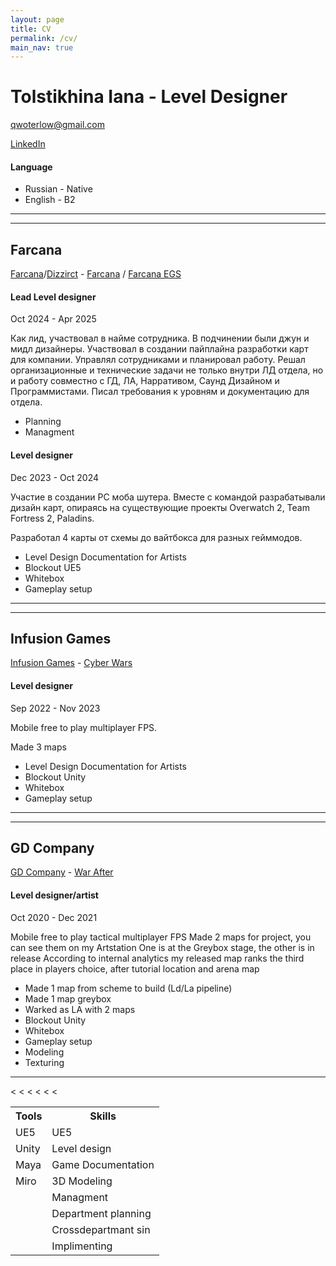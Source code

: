 ```yaml
---
layout: page
title: CV
permalink: /cv/
main_nav: true
---
```



<h1 id="headings">Tolstikhina Iana - Level Designer</h1>

qwoterlow@gmail.com


[LinkedIn](https://www.linkedin.com/in/ayrgedmar/)

<h4>Language</h4>

<ul> 
<li>Russian - Native</li>
<li>English - B2</li>
</ul> 

<hr>
<hr>

<h2>Farcana</h2>

[Farcana](https://www.linkedin.com/company/dizzaract/posts/?feedView=all)/[Dizzirct](https://www.dizzaract.com/) - [Farcana](https://www.farcana.com/) /
[Farcana EGS](https://store.epicgames.com/en-US/p/farcana-a75731)


<h4>Lead Level designer</h4>
Oct 2024 - Apr 2025

Как лид, участвовал в найме сотрудника. В подчинении были джун и мидл дизайнеры. Участвовал в создании пайплайна разработки карт для компании. Управлял сотрудниками и планировал работу. Решал организационные и технические задачи не только внутри ЛД отдела, но и работу совместно с ГД, ЛА, Нарративом, Саунд Дизайном и Программистами. Писал требования к уровням и документацию для отдела.

<ul> 
<li>Planning</li>
<li>Managment</li>
</ul>

<h4>Level designer</h4>
Dec 2023 - Oct 2024

Участие в создании PC моба шутера.
Вместе с командой разрабатывали дизайн карт, опираясь на существующие проекты Overwatch 2, Team
Fortress 2, Paladins.

Разработал 4 карты от схемы до вайтбокса для разных гейммодов.

<ul> 
<li>Level Design Documentation for Artists</li>
<li>Blockout UE5</li>
<li>Whitebox</li>
<li>Gameplay setup</li>
</ul>


<hr>
<hr>

<h2>Infusion Games</h2>

[Infusion Games](https://infusion.games/) - [Cyber Wars](https://infusion.games/#cyber)
<h4>Level designer </h4>
Sep 2022 - Nov 2023

Mobile free to play multiplayer FPS.

Made 3 maps

<ul> 
<li>Level Design Documentation for Artists</li>
<li>Blockout Unity</li>
<li>Whitebox</li>
<li>Gameplay setup</li>
</ul>

<hr>
<hr>
<h2>GD Company</h2>

[GD Company](https://www.linkedin.com/company/gdcompany/) - [War After](https://play.google.com/store/apps/details?id=com.gdcompany.modernshooter.warfareops)

<h4>Level designer/artist</h4>
Oct 2020 - Dec 2021

Mobile free to play tactical multiplayer FPS
Made 2 maps for project, you can see them on my Artstation
One is at the Greybox stage, the other is in release
According to internal analytics my released map ranks the third place in players choice, after tutorial location and arena map

<ul> 
<li>Made 1 map from scheme to build (Ld/La pipeline)</li>
<li>Made 1 map greybox</li>
<li>Warked as LA with 2 maps</li>
<li>Blockout Unity</li>
<li>Whitebox</li>
<li>Gameplay setup</li>
<li>Modeling</li>
<li>Texturing</li>
</ul>

<hr>

<table cellspacing="3" cellpadding="0">

 <tr>
    <th>Tools</th><th>Skills</th>
  </tr>
  <tr>
    <td>UE5</td><td>UE5</td>
  </tr>
  <tr class="even">
    <td>Unity</td><td>Level design</td>
  </tr>
  <tr>
    <<td>Maya</td><td>Game Documentation</td>
  </tr>
   <tr>
    <<td>Miro</td><td>3D Modeling</td>
  </tr>
   <tr>
    <<td></td><td>Managment</td>
  </tr>
   <tr>
    <<td></td><td>Department planning</td>
  </tr>
   <tr>
    <<td></td><td>Crossdepartmant sin</td>
  </tr>
   <tr>
    <<td></td><td>Implimenting</td>
  </tr>
</table>
</div>

